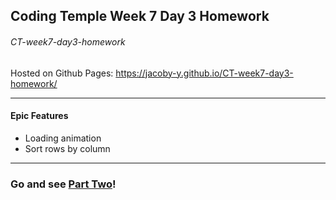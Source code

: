 ## Coding Temple Week 7 Day 3 Homework

###### CT-week7-day3-homework


Hosted on Github Pages: https://jacoby-y.github.io/CT-week7-day3-homework/

<hr>

#### Epic Features
- Loading animation
- Sort rows by column

<hr>

### Go and see [Part Two](./part_2.js)!